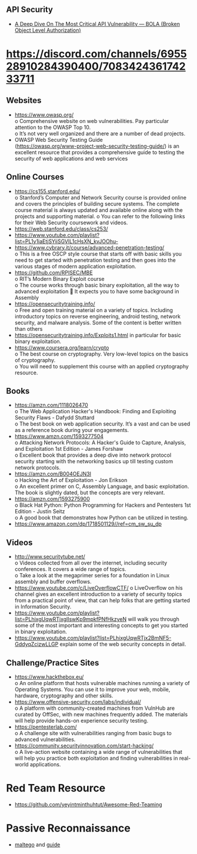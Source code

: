 


## API Security
- [A Deep Dive On The Most Critical API Vulnerability — BOLA (Broken Object Level Authorization)](https://medium.com/@inonst/a-deep-dive-on-the-most-critical-api-vulnerability-bola-1342224ec3f2)


# https://discord.com/channels/695528910284390400/708342436174233711
## Websites  
- https://www.owasp.org/  
o    Comprehensive website on web vulnerabilities. Pay particular attention to the OWASP Top 10.   
o    It’s not very well organized and there are a number of dead projects.  
- OWASP Web Security Testing Guide    
(https://owasp.org/www-project-web-security-testing-guide/) is an excellent resource that provides a comprehensive guide to testing the security of web applications and web services

## Online Courses
- https://cs155.stanford.edu/  
o    Stanford’s Computer and Network Security course is provided online and covers the principles of building secure systems. The complete course material is always updated and available online along with the projects and supporting material.
o    You can refer to the following links for their Web Security coursework and videos.
- https://web.stanford.edu/class/cs253/
- https://www.youtube.com/playlist?list=PL1y1iaEtjSYiiSGVlL1cHsXN_kvJOOhu-
- https://www.cybrary.it/course/advanced-penetration-testing/   
o    This is a free OSCP style course that starts off with basic skills you need to get started with penetration testing and then goes into the various stages of modern application exploitation.
- https://github.com/RPISEC/MBE  
o    RIT’s Modern Binary Exploit course  
o    The course works through basic binary exploitation, all the way to advanced exploitation
    It expects you to have some background in Assembly  
- https://opensecuritytraining.info/  
o    Free and open training material on a variety of topics. Including introductory topics on reverse engineering, android testing, network security, and malware analysis. Some of the content is better written than others
- https://opensecuritytraining.info/Exploits1.html in particular for basic binary exploitation.
- https://www.coursera.org/learn/crypto  
o    The best course on cryptography. Very low-level topics on the basics of cryptography.   
o    You will need to supplement this course with an applied cryptography resource.  
## Books  
- https://amzn.com/1118026470   
o    The Web Application Hacker's Handbook: Finding and Exploiting Security Flaws -  Dafydd Stuttard  
o    The best book on web application security. It’s a vast and can be used as a reference book during your engagements.
- https://www.amzn.com/1593277504  
o    Attacking Network Protocols: A Hacker's Guide to Capture, Analysis, and Exploitation 1st Edition - James Forshaw  
o    Excellent book that provides a deep dive into network protocol security starting with the networking basics up till testing custom network protocols.
- https://amzn.com/B004OEJN3I  
o    Hacking the Art of Exploitation - Jon Erikson  
o    An excellent primer on C, Assembly Language, and basic exploitation. The book is slightly dated, but the concepts are very relevant.
- https://amzn.com/1593275900  
o    Black Hat Python: Python Programming for Hackers and Pentesters 1st Edition - Justin Seitz  
o    A good book that demonstrates how Python can be utilized in testing.
- https://www.amazon.com/dp/1718501129//ref=cm_sw_su_dp
## Videos  
- http://www.securitytube.net/  
o    Videos collected from all over the internet, including security conferences.  It covers a wide range of topics.   
o    Take a look at the megaprimer series for a foundation in Linux assembly and buffer overflows.
- https://www.youtube.com/c/LiveOverflowCTF/
o    LiveOverflow on his channel gives an excellent introduction to a variety of security topics from a practical point of view, that can help folks that are getting started in Information Security.
- https://www.youtube.com/playlist?list=PLhixgUqwRTjxglIswKp9mpkfPNfHkzyeN will walk you through some of the most important and interesting concepts to get you started in binary exploitation.
- https://www.youtube.com/playlist?list=PLhixgUqwRTjx2BmNF5-GddyqZcizwLLGP explain some of the web security concepts in detail.
## Challenge/Practice Sites
- https://www.hackthebox.eu/  
o    An online platform that hosts vulnerable machines running a variety of Operating Systems. You can use it to improve your web, mobile, hardware, cryptography and other skills.
- https://www.offensive-security.com/labs/individual/  
o    A platform with community-created machines from VulnHub are curated by OffSec, with new machines frequently added. The materials will help provide hands-on experience security testing.
- https://pentesterlab.com/  
o    A challenge site with vulnerabilities ranging from basic bugs to advanced vulnerabilities.  
- https://community.securityinnovation.com/start-hacking/  
o    A live-action website containing a wide range of vulnerabilities that will help you practice both exploitation and finding vulnerabilities in real-world applications.

# Red Team Resource
- https://github.com/yeyintminthuhtut/Awesome-Red-Teaming


# Passive Reconnaissance
- [maltego](https://www.maltego.com/) and [guide](https://docs.maltego.com/support/home)
